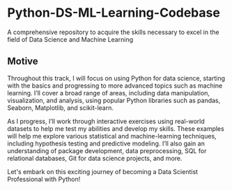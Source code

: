# Python-DS-ML-Learning-Codebase
A comprehensive repository to acquire the skills necessary to excel in the field of Data Science and Machine Learning

## Motive
Throughout this track, I will focus on using Python for data science, starting with the basics and progressing to more advanced topics such as machine learning. I’ll cover a broad range of areas, including data manipulation, visualization, and analysis, using popular Python libraries such as pandas, Seaborn, Matplotlib, and scikit-learn.

As I progress, I’ll work through interactive exercises using real-world datasets to help me test my abilities and develop my skills. These examples will help me explore various statistical and machine-learning techniques, including hypothesis testing and predictive modeling. I’ll also gain an understanding of package development, data preprocessing, SQL for relational databases, Git for data science projects, and more.

Let's embark on this exciting journey of becoming a Data Scientist Professional with Python!
